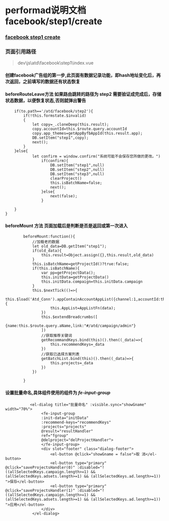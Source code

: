 # performad说明文档 facebook/step1/create
### [facebook step1 create]( http://performad.dev.onemad.com/platform/atd/main#/atd/facebook/step1?accountId=776104019238092&aName=Shanghai-Dacheng-Network-0320-91707-05&from=step1 "facebook step1" )
### 页面引用路径 
> dev\js\atd\facebook\step1\index.vue

#### 创建facebook广告组的第一步,此页面有数据记录功能，即hash地址变化后，再次返回，之前填写的数据还有状态恢复
#### beforeRouteLeave方法  如果路由跳转的路径为 step2 需要验证成完成后，存储状态数据，以便恢复状态,否则就弹出警告
```
    if(to.path=='/atd/facebook/step2'){
        if(!this.formstate.$invalid)
        {
            let copy=_.cloneDeep(this.result);
            copy.accountId=this.$route.query.accountId
            copy.app_themes=getAppByfbAppId(this.result.app);
            DB.setItem("step1",copy);
            next();
        }
    }else{
            let confirm = window.confirm("系统可能不会保存您所做的更改。")
                if(confirm){
                    DB.setItem("step1",null)
                    DB.setItem("step2",null)
                    DB.setItem("step3",null)
                    clearProject()
                    this.isBatchName=false;
                    next();
                }else{
                    next(false);
                }

    }
}
```

#### beforeMount 方法 页面加载后是判断是否是返回或第一次进入
```
		beforeMount:function(){
			//加载老的数据
			let old_data=DB.getItem("step1");
			if(old_data){
				this.result=Object.assign({},this.result,old_data)
			}
			this.isBatchName=getProjectId()?true:false;
			if(this.isBatchName){
				var pp=getProjectData();
				this.initData=getProjectData()
				this.initData.compaign=this.initData.campaign
			}
			this.$nextTick(()=>{
				this.$load('Atd_Conn').appContainAccountAppList({channel:1,accountId:this.$route.query.accountId}).then((data)=>{
					this.AppList=AppListFn(data);
				})
				this.$extendBreadcrumbs([
					{name:this.$route.query.aName,link:"#/atd/campaign/admin"}
				])
				//获取推荐关键词
				getRecommandKeys.bind(this)().then((_data)=>{
					this.recommendKeys=_data
				})
				//获取已选择方案列表
				getBatchList.bind(this)().then((_data)=>{
					this.projects=_data
				})
			})

		}
```

#### 设置批量命名,具体组件使用的组件为 *fe-input-group*
```
           <el-dialog title="批量命名" :visible.sync="showGname" width="70%">
                <fe-input-group
                :init-data="initData"
                :recommend-keys="recommendKeys"
                :projects="projects"
                @result="resultHandler"
                ref="fgroup"
                @delproject="delProjectHandler">
                </fe-input-group>
                <div slot="footer" class="dialog-footer">
                    <el-button @click="showGname = false">取 消</el-button>
                    <el-button type="primary" @click="saveProjectsHandler(0)" :disabled="!((allSelectedKeys.campaign.length>=1) && (allSelectedKeys.adsets.length>=1) && (allSelectedKeys.ad.length>=1)) ">保存</el-button>
                    <el-button type="primary" @click="saveProjectsHandler(1)" :disabled="!((allSelectedKeys.campaign.length>=1) && (allSelectedKeys.adsets.length>=1) && (allSelectedKeys.ad.length>=1)) ">应用</el-button>
                </div>
            </el-dialog>
```